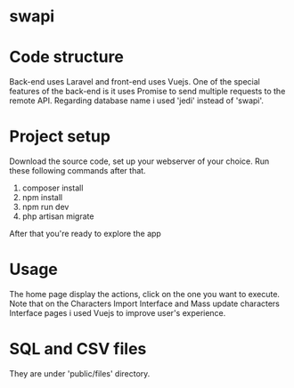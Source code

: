 # swapi

# Code structure
  Back-end uses Laravel and front-end uses Vuejs. One of the special features of the back-end is it uses Promise to send multiple requests to the remote API.
  Regarding database name i used 'jedi' instead of 'swapi'.
  
# Project  setup
Download the source code, set up your webserver of your choice. Run these following commands after that.
1. composer install
2. npm install
3. npm run dev
4. php artisan migrate

After that you're ready to explore the app

# Usage

The home page display the actions, click on the one you want to execute. Note that on the Characters Import Interface and Mass update characters Interface pages i used Vuejs to improve user's experience.

# SQL and CSV files

They are under 'public/files' directory.



